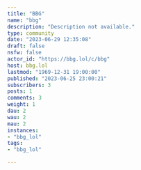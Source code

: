 ```yaml
---
title: "BBG" 
name: "bbg"
description: "Description not available."
type: community
date: "2023-06-29 12:35:08"
draft: false
nsfw: false
actor_id: "https://bbg.lol/c/bbg"
host: bbg.lol
lastmod: "1969-12-31 19:00:00"
published: "2023-06-25 23:00:21"
subscribers: 3
posts: 1
comments: 3
weight: 1
dau: 2
wau: 2
mau: 2
instances:
- "bbg_lol"
tags: 
- "bbg_lol"

---
```

